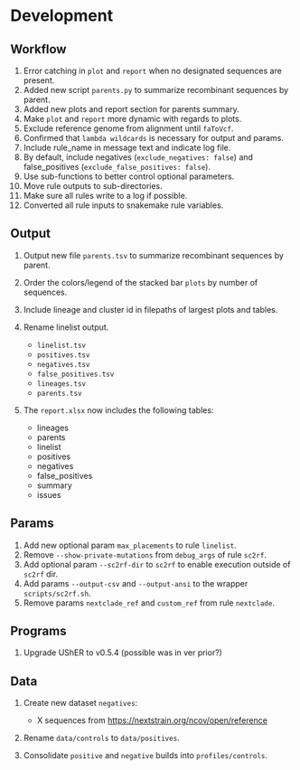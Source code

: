 # Development

## Workflow

1. Error catching in `plot` and `report` when no designated sequences are present.
1. Added new script `parents.py` to summarize recombinant sequences by parent.
1. Added new plots and report section for parents summary.
1. Make `plot` and `report` more dynamic with regards to plots.
1. Exclude reference genome from alignment until `faToVcf`.
1. Confirmed that `lambda wildcards` is necessary for output and params.
1. Include rule_name in message text and indicate log file.
1. By default, include negatives (`exclude_negatives: false`) and false_positives (`exclude_false_positives: false`).
1. Use sub-functions to better control optional parameters.
1. Move rule outputs to sub-directories.
1. Make sure all rules write to a log if possible.
1. Converted all rule inputs to snakemake rule variables.

## Output

1. Output new file `parents.tsv` to summarize recombinant sequences by parent.
1. Order the colors/legend of the stacked bar `plots` by number of sequences.
1. Include lineage and cluster id in filepaths of largest plots and tables.
1. Rename linelist output.

    - `linelist.tsv`
    - `positives.tsv`  
    - `negatives.tsv`
    - `false_positives.tsv`
    - `lineages.tsv`
    - `parents.tsv`

1. The `report.xlsx` now includes the following tables:

    - lineages
    - parents
    - linelist
    - positives
    - negatives
    - false_positives
    - summary
    - issues

## Params

1. Add new optional param `max_placements` to rule `linelist`.
1. Remove `--show-private-mutations` from `debug_args` of rule `sc2rf`.
1. Add optional param `--sc2rf-dir` to `sc2rf` to enable execution outside of `sc2rf` dir.
1. Add params `--output-csv` and `--output-ansi` to the wrapper `scripts/sc2rf.sh`.
1. Remove params `nextclade_ref` and `custom_ref` from rule `nextclade`.

## Programs

1. Upgrade UShER to v0.5.4 (possible was in ver prior?)

## Data

1. Create new dataset `negatives`:

    - X sequences from https://nextstrain.org/ncov/open/reference
1. Rename `data/controls` to `data/positives`.
1. Consolidate `positive` and `negative` builds into `profiles/controls`.
